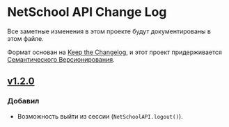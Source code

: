 # NetSchool API Change Log

Все заметные изменения в этом проекте будут документированы в этом файле.

Формат основан на [Keep the Changelog](http://keepachangelog.com/), и этот проект придерживается [Семантического Версионирования](http://semver.org/).
## [v1.2.0]
### Добавил
  - Возможность выйти из сессии (`NetSchoolAPI.logout()`).

[v1.2.0]: https://github.com/nm17/netschoolapi/releases/tag/v1.2.0
